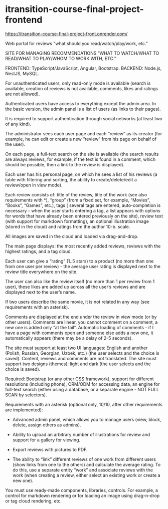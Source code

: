 # itransition-course-final-project-frontend

<https://itransition-course-final-project-front.onrender.com/>

Web portal for reviews "what should you read/watch/play/work, etc."

SITE FOR MANAGING RECOMMENDATIONS “WHAT TO WATCH/WHAT TO READ/WHAT TO PLAY/WHOM TO WORK WITH, ETC.”

FRONTEND: TypeScript/JavaScript, Angular, Bootstrap.
BACKEND: Node.js, NestJS, MySQL.

For unauthenticated users, only read-only mode is available (search is available, creation of reviews is not available, comments, likes and ratings are not allowed).

Authenticated users have access to everything except the admin area. In the basic version, the admin panel is a list of users (as links to their pages).

It is required to support authentication through social networks (at least two of any kind).

The administrator sees each user page and each “review” as its creator (for example, he can edit or create a new “review” from his page on behalf of the user).

On each page, a full-text search on the site is available (the search results are always reviews, for example, if the text is found in a comment, which should be possible, then a link to the review is displayed).

Each user has his personal page, on which he sees a list of his reviews (a table with filtering and sorting, the ability to create/delete/edit a review/open in view mode).

Each review consists of: title of the review, title of the work (see also requirements with \*), “group” (from a fixed set, for example, “Movies”, “Books”, “Games”, etc.), tags ( several tags are entered, auto-completion is necessary - when the user starts entering a tag, a list appears with options for words that have already been entered previously on the site), review text (with support for markdown formatting), an optional illustration image (stored in the cloud) and ratings from the author 10-b. scale.

All images are saved in the cloud and loaded via drag-and-drop.

The main page displays: the most recently added reviews, reviews with the highest ratings, and a tag cloud.

Each user can give a “rating” (1..5 stars) to a product (no more than one from one user per review) - the average user rating is displayed next to the review title everywhere on the site.

The user can also like the review itself (no more than 1 per review from 1 user), these likes are added up across all the user’s reviews and are displayed next to the user’s name.

If two users describe the same movie, it is not related in any way (see requirements with an asterisk).

Comments are displayed at the end under the review in view mode (or by other users). Comments are linear, you cannot comment on a comment, a new one is added only “at the tail”. Automatic loading of comments - if I have a page with comments open and someone else adds a new one, it automatically appears (there may be a delay of 2-5 seconds).

The site must support at least two UI languages: English and another (Polish, Russian, Georgian, Uzbek, etc.) (the user selects and the choice is saved). Content, reviews and comments are not translated. The site must support two designs (themes): light and dark (the user selects and the choice is saved).

Required: Bootstrap (or any other CSS framework), support for different resolutions (including phone), ORM/ODM for accessing data, an engine for full-text search (either using a database, or a separate engine - NOT FULL SCAN by selectors).

Requirements with an asterisk (optional only, 10/10, after other requirements are implemented):

- Advanced admin panel, which allows you to manage users (view, block, delete, assign others as admins).

- Ability to upload an arbitrary number of illustrations for review and support for a gallery for viewing.

- Export reviews with pictures to PDF.

- The ability to “link” different reviews of one work from different users (show links from one to the others) and calculate the average rating. To do this, use a separate entity “work” and associate reviews with the work (when creating a review, either select an existing work or create a new one).

You must use ready-made components, libraries, controls. For example, a control for markdown rendering or for loading an image using drag-n-drop or tag cloud rendering, etc.
